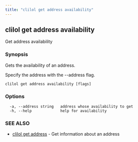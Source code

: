 ```yaml
---
title: "clilol get address availability"
---
```

## clilol get address availability

Get address availability

### Synopsis

Gets the availability of an address.
	
Specify the address with the --address flag.

```
clilol get address availability [flags]
```

### Options

```
  -a, --address string   address whose availability to get
  -h, --help             help for availability
```

### SEE ALSO

* [clilol get address](clilol_get_address.md)	 - Get information about an address

